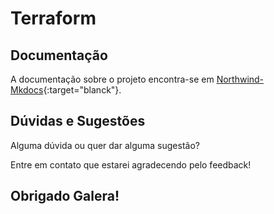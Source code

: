 # Terraform

## Documentação

A documentação sobre o projeto encontra-se em [Northwind-Mkdocs](https://ayltonaguiar.github.io/Northwind-Mkdocs/){:target="blanck"}.

## Dúvidas e Sugestões

Alguma dúvida ou quer dar alguma sugestão?

Entre em contato que estarei agradecendo pelo feedback!

## Obrigado Galera!